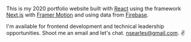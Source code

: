 This is my 2020 portfolio website built with [React](https://reactjs.org/) using the framework [Next.js](https://nextjs.org/) with [Framer Motion](https://www.framer.com/motion/) and using data from [Firebase](https://firebase.google.com/).

I'm available for frontend development and technical leadership opportunities. Shoot me an email and let's chat. [nsearles@gmail.com](mailto:nsearles@gmail.com). :v: